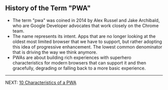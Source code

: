 ## History of the Term "PWA"
- The term "pwa" was coined in 2014 by Alex Russel and Jake Archibald, who are Google Developer advocates that work closely on the Chrome team.
- The name represents its intent. Apps that are no longer looking at the oldest most limited browser that we have to support, but rather adopting this idea of progressive enhancement. The lowest common denominator that is driving the way we think anymore.
- PWAs are about building rich experiences with superhero characteristics for modern browsers that can support it and then gracefully, degrading or falling back to a more basic experience.

---

NEXT: [10 Characteristics of a PWA](./01-characteristics.md)

